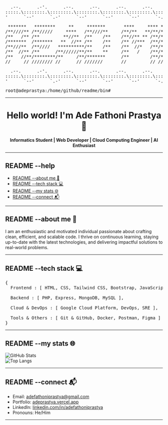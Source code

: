 <pre>
  .--.      .-'.      .--.      .--.      .--.      .--.      .`-.      .--.
:::::.\::::::::.\::::::::.\::::::::.\::::::::.\::::::::.\::::::::.\::::::::.\
'      `--'      `.-'      `--'      `--'      `--'      `-.'      `--'      `
</pre>

<pre align="center">
 *******   ********     **     *******       ****     **** ********
/**////** /**/////     ****   /**////**     /**/**   **/**/**///// 
/**   /** /**         **//**  /**    /**    /**//** ** /**/**      
/*******  /*******   **  //** /**    /**    /** //***  /**/******* 
/**///**  /**////   **********/**    /**    /**  //*   /**/**////  
/**  //** /**      /**//////**/**    **     /**   /    /**/**      
/**   //**/********/**     /**/*******      /**        /**/********
//     // //////// //      // ///////       //         // ////////  
</pre>

<pre align="end">
  .--.      .-'.      .--.      .--.      .--.      .--.      .`-.      .--.
:::::.\::::::::.\::::::::.\::::::::.\::::::::.\::::::::.\::::::::.\::::::::.\
'      `--'      `.-'      `--'      `--'      `--'      `-.'      `--'      `
</pre>

<pre>root@adeprastya:/home/github/readme/bin#</pre>

---

<div align="center">
  <h1>Hello world! I'm Ade Fathoni Prastya 👋</h1>

  <strong>
    <p>Informatics Student | Web Developer | Cloud Computing Engineer | AI Enthusiast</p>
  </strong>
</div>

---

<h2>README --help</h2>

<ul>
  <li><a href="#about-me">README --about me 🌟</a></li>
  <li><a href="#tech-stack">README --tech stack 💻 </a></li>
  <li><a href="#my-stats">README --my stats 🌐</a></li>
  <li><a href="#connect">README --connect 📬</a></li>
</ul>

---

<h2 id="about-me">README --about me 🌟</h2>

<p>I am an enthusiastic and motivated individual passionate about crafting clean, efficient, and scalable code. I thrive on continuous learning, staying up-to-date with the latest technologies, and delivering impactful solutions to real-world problems.
</p>

---

<h2 id="tech-stack">README --tech stack 💻</h2>

<pre>
{
  Frontend : [ HTML, CSS, Tailwind CSS, Bootstrap, JavaScript, TypeScript, React ],

  Backend : [ PHP, Express, MongoDB, MySQL ],

  Cloud & DevOps : [ Google Cloud Platform, DevOps, SRE ],

  Tools & Others : [ Git & GitHub, Docker, Postman, Figma ]
}
</pre>

---

<h2 id="my-stats">README --my stats 🌐</h2>

![GitHub Stats](https://github-readme-stats.vercel.app/api?username=adeprastya&show_icons=true&theme=radical)  
![Top Langs](https://github-readme-stats.vercel.app/api/top-langs/?username=adeprastya&layout=compact&theme=radical)

---

<h2 id="connect">README --connect 📬</h2>

- Email: [adefathoniprastya@gmail.com](mailto:adefathoniprastya@gmail.com)
- Portfolio: [adeprastya.vercel.app](https://adefathoniprastya.vercel.app/)
- LinkedIn: [linkedin.com/in/adefathoniprastya](https://linkedin.com/in/adefathoniprastya)
- Pronouns: He/Him

---
